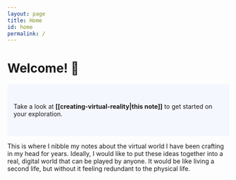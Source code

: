 ```yaml
---
layout: page
title: Home
id: home
permalink: /
---
```


# Welcome! 🌱

<p style="padding: 3em 1em; background: #f5f7ff; border-radius: 4px;">
  Take a look at <span style="font-weight: bold">[[creating-virtual-reality|this note]]</span> to get started on your exploration.
</p>

This is where I nibble my notes about the virtual world I have been crafting in my head for years. Ideally, I would like to put these ideas together into a real, digital world that can be played by anyone. It would be like living a second life, but without it feeling redundant to the physical life.

<style>
  .wrapper {
    max-width: 46em;
  }
</style>
